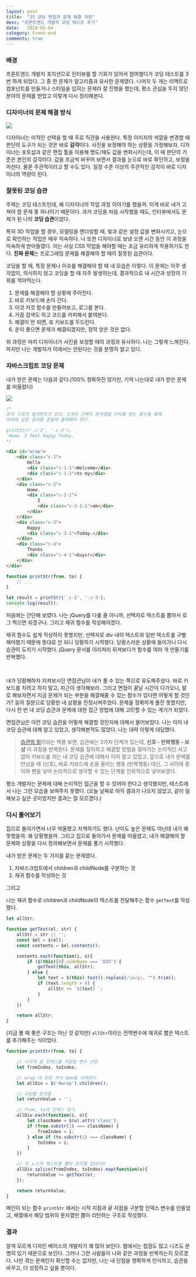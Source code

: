 ```yaml
---
layout: post
title:  "JS 코딩 면접과 문제 해결 과정"
desc: "프론트엔드 개발자 코딩 테스트 후기"
date:   2018-05-04
category: Front-end
comments: true
---
```


### 배경

프론트엔드 개발자 포지션으로 인터뷰를 할 기회가 있어서 참여했다가 코딩 테스트를 3번 하게 되었다. 그 중 한 문제가 알고리즘과 유사한 문제였다. 나머지 두 개는 리액트로 컴포넌트를 만들거나 스타일을 입히는 문제라 잘 진행을 했는데, 평소 관심을 두지 않던 분야의 문제를 받았고 이렇게 다시 정리해본다.


### 디자이너의 문제 해결 방식

![](/public/img/180504_01.png)

디자이너는 미적인 선택을 할 때 주로 직관을 사용한다. 특정 이미지의 색깔을 변경할 때 판단의 도구가 되는 것은 바로 **감각**이다. 사진을 보정해야 하는 상황을 가정해보자. 디자이너는 포토샵과 같은 편집 툴을 이용해 명도/채도 값을 변화시키는데, 이 때 판단의 기준은 본인의 감각이다. 값을 조금씩 바꾸어 보면서 결과를 눈으로 바로 확인하고, 보정을 마친다. 물론 주관적이라고 할 수도 있다. 일정 수준 이상의 주관적인 감각이 바로 디자이너의 역량이 된다.


### 잘못된 코딩 습관

주제는 코딩 테스트인데, 왜 디자이너의 작업 과정 이야기를 했을까. 이게 바로 내가 고쳐야 할 문제 중 하나이기 때문이다. 과거 코딩을 처음 시작했을 때도, 인터뷰에서도 문제가 된 나의 **코딩 습관**이었다.

특히 3D 작업을 할 경우, 모델링을 랜더링할 때, 빛과 같은 설정 값을 변화시키고, 눈으로 확인하는 작업은 매우 익숙하다. 나 또한 디자이너로 보낸 오랜 시간 동안 이 과정을 익숙하게 받아들였다. 이는 사실 CSS 작업을 해야할 때는 조금 유리하게 작용하기도 한다. **진짜 문제**는 프로그래밍 문제를 해결해야 할 때의 잘못된 습관이다.


코딩을 할 때, 특정 문제나 이슈를 해결해야 할 때 내 모습은 이렇다. 이 문제는 아무 생각없이, 의식하지 않고 코딩을 할 때 자주 발생하는데, 결과적으로 내 시간과 성장의 기회를 깍아먹는다.

1. 문제를 해결해야 할 상황에 주어진다.
2. 바로 키보드에 손이 간다.
3. 이것 저것 함수를 만들어보고, 로그를 본다.
4. 가끔 검색도 하고 코드를 카피해서 붙여본다.
5. 해결이 안 되면, 또 키보드를 두드린다.
6. 운이 좋으면 문제가 해결되겠지만, 정작 얻은 것은 없다.

위 과정은 마치 디자이너가 사진을 보정할 때의 과정과 유사하다. 나는 그렇게 느껴진다. 하지만 나는 개발자가 이래서는 안된다는 것을 분명히 알고 있다.


### 자바스크립트 코딩 문제

내가 받은 문제는 다음과 같다.(100% 정확하진 않지만, 기억 나는대로 내가 받은 문제를 떠올렸다)

![](/public/img/180504_02.png)

```js
/*
트리 구조의 엘리먼트가 있다. 2개의 선택자 문자열을 인자를 받는 함수를 통해
아래와 같은 결과를 콘솔에 출력해야 한다.

printStr('.c-2', '.c-3');
`Home. I feel Happy Today.`
*/
```

```html
<div id="wrap">
    <div class="c-1">
        Hello
        <div class="c-1-1">Welcome</div>
        <div class="c-1-2">to my</div>
    </div>
    <div class="c-2">
        Home.
        <div class="c-2-1">
            I
            <div class="c-2-1-1">am</div>
        </div>
    </div>
    <div class="c-3">
        Happy
        <div class="c-3-1">Today.</div>
    </div>
    <div class="c-4">
        Thanks
        <div class="c-4-1">Guys!</div>
    </div>
</div>
```

```js
function printStr(from, to) {
    // ...
}

let result = printStr('.c-2', '.c-3');
console.log(result);
```

처음에는 간단해 보였다. 나는 jQuery를 다룰 줄 아니까, 선택자로 텍스트를 뽑아서 로그 찍으면 되겠구나. 그리고 재귀 함수를 작성해야겠다.

재귀 함수도 쉽게 작성하지 못했지만, 선택자로 div 내의 텍스트와 일반 텍스트를 구별해야했기 때문에 뜻대로 안 되니 당황하기 시작했다. 당황스러운 상황에 들어가니 다시 습관이 도지기 시작했다. jQuery 문서를 이리저리 뒤져보다가 함수를 여러 개 만들기를 반복했다.

<br>

내가 당황해하자 지켜보시던 면접관님이 내가 풀 수 있는 쪽으로 유도해주셨다. 바로 키보드를 치려고 하지 말고, 차근이 생각해보라. 그리고 면접이 끝날 시간이 다가오니, 말로 해보자면서 지금 문제가 되는 부분을 해결해줄 수 있는 함수가 있다면 어떻게 할 것인가? 등의 질문으로 당황한 내 상황을 진정시켜주었다. 문제를 정확하게 풀진 못했지만, 다시 한 번 내 코딩 습관과 문제에 대한 접근 방법에 대해 고민할 수 있는 계기가 되었다.

<p class="break"></p>

면접관님은 이런 코딩 습관을 어떻게 해결할 것인지에 대해서 물어보았다. 나는 이미 내 코딩 습관에 대해 알고 있었고, 생각해본적도 많았다. 나는 대략 이렇게 대답했다.

> [습관의 힘](http://book.naver.com/bookdb/book_detail.nhn?bid=7046432)이라는 책을 보면, 습관에는 3가지 단계가 있는데, **신호 - 반복행동 - 보상** 이 과정을 반복한다. 문제를 정의하고 해결할 방법을 찾아가는 논리적인 사고 없이 키보드를 치는 내 코딩 습관에 대해서 이미 알고 있었고, 앞으로 내가 문제를 만났을 때 (신호), 바로 키보드에 손을 올리는 행동 (반복행동) 대신, 그 사이에 종이와 펜을 넣어 논리적으로 생각할 수 있는 단계를 인위적으로 넣어보겠다.

평소 개발자는 문제에 대해 논리적인 접근을 할 수 있어야 한다고 생각했지만, 테스트에서 나는 그런 모습을 보여주지 못했다. (오늘 날짜로 아직 결과가 나오지 않았고, 같이 일 해보고 싶은 곳이었지만 결과는 잘 모르겠다.)


### 다시 풀어보기

집으로 돌아가면서 너무 억울했고 자책하기도 했다. 난이도 높은 문제도 아닌데 내가 왜 못했을까. 왜 당황했을까. 그리고 집으로 돌아가서 문제를 떠올렸고, 내가 해결해야 할 문제와 상황을 다시 정의해보면서 문제를 풀기 시작했다.

내가 받은 문제는 두 가지를 묻는 문제였다.

1. 자바스크립트에서 children과 childNode를 구분하는 것
2. 재귀 함수를 작성하는 것

그리고

나는 재귀 함수로 children과 childNode의 텍스트를 전달해주는 함수 `getText`를  작성했다.

```js
let allStr;

function getText(el, str) {
    allStr = str || '';
    const $el = $(el);
    const contents = $el.contents();

    contents.each(function(i, o){
        if ($(this)[0].nodeName === 'DIV') {
            getText(this, allStr);
        } else {
            let text = $(this).text().replace(/\n/gi, "").trim();
            if (text.length > 0) {
                allStr += `${text} `;
            }
        }
    })

    return allStr;
}
```

(지금 볼 때 좋은 구조는 아닌 것 같지만) `allStr`이라는 전역변수에 재귀로 뽑은 텍스트를 추가해주는 식이었다.

```js
function printStr(from, to) {

    // 시작과 끝 인덱스를 저장할 변수 선언
    let fromIndex, toIndex;

    // wrap 내 모든 자식 dom을 가져온다
    let allDiv = $('#wrap').children();

    // 리턴할 문자열
    let returnValue = '';

    // from, to의 인덱스 찾기
    allDiv.each(function(i, o){
        let className = $(o).attr('class');
        if (from.substr(1) === className) {
            fromIndex = i;
        } else if (to.substr(1) === className) {
            toIndex = i;
        }
    })

    // 각 노드의 텍스트를 뽑아 문자열 업데이트
    allDiv.splice(fromIndex, toIndex).map(function(o){
        returnValue += getText(o);
    });

    return returnValue;
}
```

메인이 되는 함수 `printStr` 에서는 시작 지점과 끝 지점을 구분할 인덱스 변수를 만들었고, 배열에서 해당 범위의 문자열만 뽑아 리턴하는 구조로 작성했다.


### 결과

알게 모르게 디자인 베이스의 개발자가 꽤 많아 보인다. 웹에서는 접점도 많고 니즈도 분명히 있기 때문으로 보인다. 그러나 그런 사람들이 나와 같은 과정을 반복하는지 모르겠다. 나만 겪는 문제인지 확신할 수는 없지만, 나는 내 단점을 명확하게 인식하고, 습관을 바꾸고, 더 성장하고 싶을 뿐이다.
